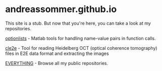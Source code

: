 # andreassommer.github.io

This site is a stub. But now that you're here, you can take a look at my repositories.

[optionlists](https://andreassommer.github.io/optionlists "Matlab tools for handling name-value pairs in function calls")
\- Matlab tools for handling name-value pairs in function calls.

[cle2e](https://github.com/andreassommer/cle2e "Extract images from Heidelberg OCT files")
\- Tool for reading Heidelberg OCT (optical coherence tomography) files in E2E data format and extracting the images 

[EVERYTHING](https://github.com/andreassommer "Go to my github.com site")
\- Browse all my public repositories.
